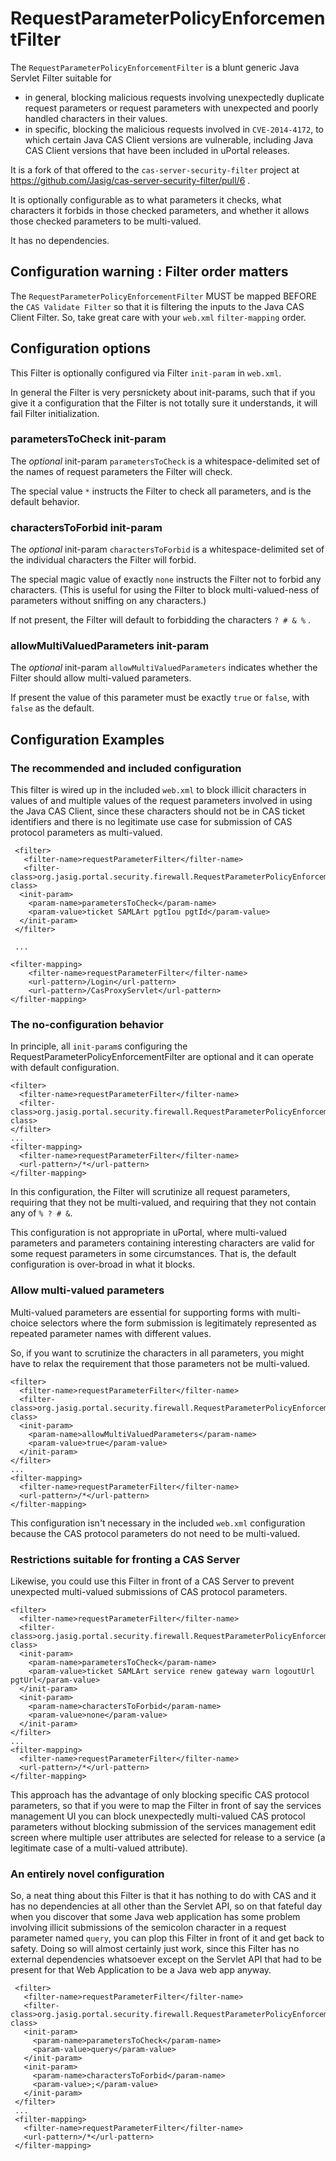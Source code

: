 RequestParameterPolicyEnforcementFilter
=======================================

The `RequestParameterPolicyEnforcementFilter` is a blunt generic Java Servlet Filter suitable for 

 * in general, blocking malicious requests involving unexpectedly duplicate request parameters or request parameters with unexpected and poorly handled characters in their values.
 * in specific, blocking the malicious requests involved in `CVE-2014-4172`, to which certain Java CAS Client versions 
are vulnerable, including Java CAS Client versions that have been included in uPortal releases.

It is a fork of that offered to the `cas-server-security-filter` project at https://github.com/Jasig/cas-server-security-filter/pull/6 .

It is optionally configurable as to what parameters it checks, what characters it forbids in those checked parameters, 
and whether it allows those checked parameters to be multi-valued.

It has no dependencies.

Configuration warning : Filter order matters
--------------------------------------------

The `RequestParameterPolicyEnforcementFilter` MUST be mapped BEFORE the `CAS Validate Filter` so that it is filtering
 the inputs to the Java CAS Client Filter.  So, take great care with your `web.xml` `filter-mapping` order.

Configuration options
---------------------

This Filter is optionally configured via Filter `init-param` in `web.xml`.

In general the Filter is very persnickety about init-params, such that if you give it a configuration that the Filter
 is not totally sure it understands, it will fail Filter initialization.

### parametersToCheck init-param


The _optional_ init-param `parametersToCheck` is a whitespace-delimited set of the names of request parameters the 
Filter will check.

The special value `*` instructs the Filter to check all parameters, and is the default behavior.

### charactersToForbid init-param

The _optional_ init-param `charactersToForbid` is a whitespace-delimited set of the individual characters the Filter 
will forbid.

The special magic value of exactly `none` instructs the Filter not to forbid any characters. (This is useful for 
using the Filter to block multi-valued-ness of parameters without sniffing on any characters.)

If not present, the Filter will default to forbidding the characters `? # & %` .

### allowMultiValuedParameters init-param

The _optional_ init-param `allowMultiValuedParameters` indicates whether the Filter should allow multi-valued 
parameters.

If present the value of this parameter must be exactly `true` or `false`, with `false` as the default.



Configuration Examples
----------------------

### The recommended and included configuration

This filter is wired up in the included `web.xml` to block illicit characters in values of and multiple values of the
 request parameters involved in using the Java CAS Client, since these characters should not be in CAS ticket 
 identifiers and there is no legitimate use case for submission of CAS protocol parameters as multi-valued.
 
     <filter>
       <filter-name>requestParameterFilter</filter-name>
       <filter-class>org.jasig.portal.security.firewall.RequestParameterPolicyEnforcementFilter</filter-class>
      <init-param>
        <param-name>parametersToCheck</param-name>
        <param-value>ticket SAMLArt pgtIou pgtId</param-value>
      </init-param>
     </filter>
     
     ...

    <filter-mapping>
        <filter-name>requestParameterFilter</filter-name>
        <url-pattern>/Login</url-pattern>
        <url-pattern>/CasProxyServlet</url-pattern>
    </filter-mapping>


### The no-configuration behavior

In principle, all `init-param`s configuring the RequestParameterPolicyEnforcementFilter are optional and it can operate with default configuration.

    <filter>
      <filter-name>requestParameterFilter</filter-name>
      <filter-class>org.jasig.portal.security.firewall.RequestParameterPolicyEnforcementFilter</filter-class>
    </filter>
    ...
    <filter-mapping>
      <filter-name>requestParameterFilter</filter-name>
      <url-pattern>/*</url-pattern>
    </filter-mapping>

In this configuration, the Filter will scrutinize all request parameters, requiring that they not be multi-valued, and requiring that they not contain any of `% ? # &`.

This configuration is not appropriate in uPortal, where multi-valued parameters and parameters containing interesting characters are valid for some request parameters in some circumstances.  That is, the default configuration is over-broad in what it blocks.

### Allow multi-valued parameters

Multi-valued parameters are essential for supporting forms with multi-choice selectors where the form submission is 
legitimately represented as repeated parameter names with different values.

So, if you want to scrutinize the characters in all parameters, you might have to relax the requirement that those 
parameters not be multi-valued.

    <filter>
      <filter-name>requestParameterFilter</filter-name>
      <filter-class>org.jasig.portal.security.firewall.RequestParameterPolicyEnforcementFilter</filter-class>
      <init-param>
        <param-name>allowMultiValuedParameters</param-name>
        <param-value>true</param-value>
      </init-param>
    </filter>
    ...
    <filter-mapping>
      <filter-name>requestParameterFilter</filter-name>
      <url-pattern>/*</url-pattern>
    </filter-mapping>
    
This configuration isn't necessary in the included `web.xml` configuration because the CAS protocol parameters do not need to be multi-valued.


### Restrictions suitable for fronting a CAS Server

Likewise, you could use this Filter in front of a CAS Server to prevent unexpected multi-valued submissions of CAS 
protocol parameters.

    <filter>
      <filter-name>requestParameterFilter</filter-name>
      <filter-class>org.jasig.portal.security.firewall.RequestParameterPolicyEnforcementFilter</filter-class>
      <init-param>
        <param-name>parametersToCheck</param-name>
        <param-value>ticket SAMLArt service renew gateway warn logoutUrl pgtUrl</param-value>
      </init-param>
      <init-param>
        <param-name>charactersToForbid</param-name>
        <param-value>none</param-value>
      </init-param>
    </filter>
    ...
    <filter-mapping>
      <filter-name>requestParameterFilter</filter-name>
      <url-pattern>/*</url-pattern>
    </filter-mapping>
    
This approach has the advantage of only blocking specific CAS protocol parameters, 
so that if you were to map the Filter in front of say the services management UI you can block unexpectedly 
multi-valued CAS protocol parameters without blocking submission of the services management edit screen where 
multiple user attributes are selected for release to a service (a legitimate case of a multi-valued attribute).

### An entirely novel configuration

So, a neat thing about this Filter is that it has nothing to do with CAS and it has no dependencies at all other than the Servlet API, so on that fateful day when you discover that some Java web application has some problem involving illicit submissions of the semicolon character in a request parameter named `query`, you can plop this Filter in front of it and get back to safety.  Doing so will almost certainly just work, since this Filter has no external dependencies whatsoever except on the Servlet API that had to be present for that Web Application to be a Java web app anyway.
 

     <filter>
       <filter-name>requestParameterFilter</filter-name>
       <filter-class>org.jasig.portal.security.firewall.RequestParameterPolicyEnforcementFilter</filter-class>
       <init-param>
         <param-name>parametersToCheck</param-name>
         <param-value>query</param-value>
       </init-param>
       <init-param>
         <param-name>charactersToForbid</param-name>
         <param-value>;</param-value>
       </init-param>
     </filter>
     ...
     <filter-mapping>
       <filter-name>requestParameterFilter</filter-name>
       <url-pattern>/*</url-pattern>
     </filter-mapping>
